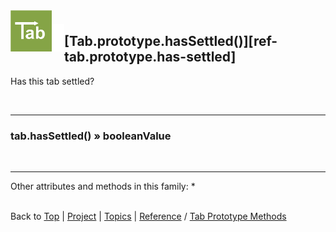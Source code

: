 <a name="top" ></a>

<img src="../img/tab-logo128.png" alt="Tab logo" align="left" style="float:left; margin-top:-22px;" height="66" /><img src="../img/1x1.png" align="left" style="float:left;" height="44" width="20" />
## [Tab.prototype.hasSettled()][ref-tab.prototype.has-settled]

Has this tab settled?

<br />

---
### tab.hasSettled() » booleanValue

<br />

---

Other attributes and methods in this family:
* 



<br /> Back to [Top] | [Project] | [Topics] | [Reference] / [Tab Prototype Methods][ref-tab-prototype-methods] <br />
<!-- ##### start of links ##### -->

[top]:       #top                        "back to the top of this page."
[project]:   /doc/project.md#the-project "back to the 'Project' section."
[topics]:    /doc/topics.md#topics       "back to the 'Topics' section."
[reference]: /doc/reference.md#reference "back to the 'Reference' section."



[topic-the-basics]:                              /doc/topics.md#the-basics                                  "more topics under 'The Basics'"
[topic-where-are-tabs-helping]:                  /doc/topics.md#where-are-tabs-helping                      "more topics under 'Where Are Tabs Helping?'"
[topic-where-are-tabs-lacking]:                  /doc/topics.md#where-are-tabs-lacking                      "more topics under 'Where Are Tabs Lacking?'"
[topic-advanced-topics]:                         /doc/topics.md#advanced-topics                             "more topics under 'Advanced Topics'"

[topic-a-basic-tab]:                             /doc/topics/a-basic-tab.md#top                             "A Basic Tab: creating and using a basic Tab object."
[topic-a-basic-callback]:                        /doc/topics/a-basic-callback.md#top                        "A Basic Callback: using a Tab object to handle callbacks."
[topic-a-basic-pipeline]:                        /doc/topics/a-basic-pipeline.md#top                        "A Basic Pipeline: using Tab objects for pipelining."
[topic-a-basic-stream]:                          /doc/topics/a-basic-stream.md#top                          "A Basic Stream: using a Tab object to work with sequence of data elements."
[topic-a-basic-promise]:                         /doc/topics/a-basic-promise.md#top                         "A Basic Promise: using a Tab object as a promise."
[topic-basic-lazy-evaluation]:                   /doc/topics/basic-lazy-evaluation.md#top                   "Basic Lazy Evaluation: using a Tab object for lazy evaluation."
[topic-basic-concurrent-computing]:              /doc/topics/basic-concurrent-computing.md#top              "Basic Concurrent Computing: using a Tab object to handle concurrent computing."

[topic-clean-function-signatures]:               /doc/topics/clean-function-signatures.md#top               "Clean Function Signatures: using function signatures without callbacks."
[topic-shallow-callback-nesting]:                /doc/topics/shallow-callback-nesting.md#top                "Shallow Callback Nesting: avoiding deeply nested functions."
[topic-top-down-control-flow]:                   /doc/topics/top-down-control-flow.md#top                   "Top-Down Control Flow: turning inverted control-flow back around."
[topic-predictable-execution-order]:             /doc/topics/predictable-execution-order.md#top             "Predictable Execution Order: avoiding issues with immediate callbacks."
[topic-modular-decomposition]:                   /doc/topics/modular-decomposition.md#top                   "Modular Decomposition:  ..."
[topic-aspect-oriented-programming]:             /doc/topics/aspect-oriented-programming.md#top             "Aspect Oriented Programming: ..."
[topic-exception-style-error-propagation]:       /doc/topics/exception-style-error-propagation.md#top       "Exception Style Error Propagation: letting errors propagate through a sequence of processing tabs."

[topic-debugging-asynchronous-events]:           /doc/topics/debugging-asynchronous-events.md#top           "Debugging Asynchronous Events: ..."

[topic-scheduling]:                              /doc/topics/scheduling.md#top                              "Scheduling: ..."
[topic-streaming-caching-queuing-collecting]:    /doc/topics/streaming-caching-queuing-collecting.md#top    "Streaming, Caching, Queuing, Collecting: ..."
[topic-extending-tab]:                           /doc/topics/extending-tab.md#top                           "Extending Tab: ..."



[ref-tab-object]:                    /doc/reference.md#tab-object                        "more attributes and methods under 'Tab Object'"
[ref-tab-constructor]:               /doc/reference.md#tab-constructor                   "more attributes and methods under 'Tab Constructor'"
[ref-tab-constructor-attributes]:    /doc/reference.md#tab-constructor-attributes        "more attributes under 'Tab Constructor Attributes'"
[ref-tab-constructor-methods]:       /doc/reference.md#tab-constructor-methods           "more methods under 'Tab Constructor Methods'"
[ref-tab-prototype-methods]:         /doc/reference.md#tab-prototype-methods             "more methods under 'Tab Prototype Methods'"
[ref-tab-instance-methods]:          /doc/reference.md#tab-instance-methods              "more methods under 'Tab Instance Methods'"
[ref-tab.schedulers-object]:         /doc/reference.md#tabschedulers-object              "more attributes and methods under 'Tab.Schedulers Object'"
[ref-tab.schedulers-attributes]:     /doc/reference.md#tabschedulers-attributes          "more attributes and methods under 'Tab.Schedulers Attributes'"
[ref-tab.schedulers-methods]:        /doc/reference.md#tabschedulers-methods             "more attributes and methods under 'Tab.Schedulers Methods'"
[ref-tab.x-object]:                  /doc/reference.md#tabx-object                       "more attributes and methods under 'Tab.X Object'"
[ref-tab.x-attributes]:              /doc/reference.md#tabx-attributes                   "more attributes and methods under 'Tab.X Attributes'"
[ref-tab.x-methods]:                 /doc/reference.md#tabx-methods                      "more attributes and methods under 'Tab.X Methods'"

[ref-new-tab]:                       /doc/reference/new-tab.md#top                       "new Tab(): construct a new tab, encapsulate a given tab if requested."
[ref-tab]:                           /doc/reference/tab.md#top                           "Tab(): convert to a tab, create a new tab if required."

[ref-tab.context]:                   /doc/reference/tab.context.md#top                   "Tab.context: the execution context for a processor function."
[ref-tab.version]:                   /doc/reference/tab.version.md#top                   "Tab.version: the version of this Tab library."

[ref-tab.construct]:                 /doc/reference/tab.construct.md#top                 "Tab.construct(): construct a new tab, encapsulate a given tab if requested."
[ref-tab.convert]:                   /doc/reference/tab.convert.md#top                   "Tab.convert(): convert to a tab, create a new tab if required."
[ref-tab.defer]:                     /doc/reference/tab.defer.md#top                     "Tab.defer(): create a function that uses a given tab to store another function's result."
[ref-tab.defer-fulfill]:             /doc/reference/tab.defer-fulfill.md#top             "Tab.deferFulfill(): create a function that updates the value of a given tab and blocks any further updates."
[ref-tab.defer-reject]:              /doc/reference/tab.defer-reject.md#top              "Tab.deferReject(): create a function that puts a given tab in the failed state and blocks any further updates."
[ref-tab.defer-return]:              /doc/reference/tab.defer-return.md#top              "Tab.deferReturn(): create a function that updates the value of a given tab."
[ref-tab.defer-settle]:              /doc/reference/tab.defer-settle.md#top              "Tab.deferSettle(): create a function that blocks any further updates for a given tab."
[ref-tab.defer-throw]:               /doc/reference/tab.defer-throw.md#top               "Tab.deferThrow(): create a function that puts a given tab in the failed state."
[ref-tab.defer-with]:                /doc/reference/tab.defer.md#top                     "Tab.deferWith(): create a function that uses a given tab to store another function's result, using the new function's subject as a first argument for the other function."
[ref-tab.is-tab]:                    /doc/reference/tab.is-tab.md#top                    "Tab.isTab(): was the given object created by this Tab constructor?"
[ref-tab.new-fulfill]:               /doc/reference/tab.new-fulfill.md#top               "Tab.newFulfill(): create a new tab that is initialized with a given value and block any further updates."
[ref-tab.new-reject]:                /doc/reference/tab.new-reject.md#top                "Tab.newReject(): create a new tab that is put in the failed state and block any further updates."
[ref-tab.new-return]:                /doc/reference/tab.new-return.md#top                "Tab.newReturn(): create a new tab that is initialized with a given value."
[ref-tab.new-settle]:                /doc/reference/tab.new-settle.md#top                "Tab.newSettle(): create a new tab and block any further updates."
[ref-tab.new-throw]:                 /doc/reference/tab.new-throw.md#top                 "Tab.newThrow(): create a new tab that is put in the failed state."

[ref-tab.prototype.cancel]:          /doc/reference/tab.prototype.cancel.md#top          "Tab.prototype.cancel(): cancel all subscriptions and all scheduled processors for this tab."
[ref-tab.prototype.do-return]:       /doc/reference/tab.prototype.do-return.md#top       "Tab.prototype.doReturn(): update the value of this tab (for ES3 environments)."
[ref-tab.prototype.do-throw]:        /doc/reference/tab.prototype.do-throw.md#top        "Tab.prototype.doThrow(): put this tab in the failed state (for ES3 environments)."
[ref-tab.prototype.fulfill]:         /doc/reference/tab.prototype.fulfill.md#top         "Tab.prototype.fulfill(): update the value of this tab and block any further updates."
[ref-tab.prototype.has-returned]:    /doc/reference/tab.prototype.has-returned.md#top    "Tab.prototype.hasReturned(): has this tab returned a value?"
[ref-tab.prototype.has-thrown]:      /doc/reference/tab.prototype.has-thrown.md#top      "Tab.prototype.hasThrown(): has this tab thrown an error?"
[ref-tab.prototype.is-cancelled]:    /doc/reference/tab.prototype.is-cancelled.md#top    "Tab.prototype.isCancelled(): are all subscriptions for this tab cancelled?"
[ref-tab.prototype.is-settled]:      /doc/reference/tab.prototype.is-settled.md#top      "Tab.prototype.isSettled(): are any further updates for the tab blocked?"
[ref-tab.prototype.on-cancelled]:    /doc/reference/tab.prototype.on-cancelled.md#top    "Tab.prototype.onCancelled(): execute a processor when this tab is cancelled."
[ref-tab.prototype.on-returned]:     /doc/reference/tab.prototype.on-returned.md#top     "Tab.prototype.onReturned(): execute a processor when this tab has returned a value."
[ref-tab.prototype.on-settled]:      /doc/reference/tab.prototype.on-settled.md#top      "Tab.prototype.onSettled(): execute a processor when this tab is settled."
[ref-tab.prototype.on-thrown]:       /doc/reference/tab.prototype.on-thrown.md#top       "Tab.prototype.onThrown(): execute a processor when this tab has thrown an error."
[ref-tab.prototype.reject]:          /doc/reference/tab.prototype.reject.md#top          "Tab.prototype.reject(): put this tab in the failed state and block any further updates."
[ref-tab.prototype.return]:          /doc/reference/tab.prototype.return.md#top          "Tab.prototype.return(): update the value of this tab."
[ref-tab.prototype.settle]:          /doc/reference/tab.prototype.settle.md#top          "Tab.prototype.settle(): block any further updates for this tab."
[ref-tab.prototype.throw]:           /doc/reference/tab.prototype.throw.md#top           "Tab.prototype.throw(): put this tab in the failed state."
[ref-tab.prototype.to-string]:       /doc/reference/tab.prototype.to-string.md#top       "Tab.prototype.toString(): get a string representation for this tab."
[ref-tab.prototype.value-of]:        /doc/reference/tab.prototype.value-of.md#top        "Tab.prototype.valueOf(): get the principal value of this tab."

[ref-tab.schedulers.tick]:           /doc/reference/tab.schedulers.tick.md#top           "Tab.Schedulers.es5: a sequence number incremented in every turn"

[ref-tab.schedulers.schedule-first]: /doc/reference/tab.schedulers.schedule-first.md#top "Tab.Schedulers.defer(): schedule a given callback first in the next turn."
[ref-tab.schedulers.schedule-last]:  /doc/reference/tab.schedulers.schedule-last.md#top  "Tab.Schedulers.defer(): schedule a given callback after all other callbacks."
[ref-tab.schedulers.schedule-next]:  /doc/reference/tab.schedulers.schedule-next.md#top  "Tab.Schedulers.notify(): schedule a given callback in the next turn."
[ref-tab.schedulers.schedule-now]:   /doc/reference/tab.schedulers.schedule-now.md#top   "Tab.Schedulers.subscribe(): call the callback immediately."

[ref-tab.x.es5]:                     /doc/reference/tab.x.es5.md#top                     "Tab.X.es5: is this library running in an ES5 environment?"

[ref-tab.x.defer]:                   /doc/reference/tab.x.defer.md#top                   "Tab.X.defer(): the basic method to create deferred functions."
[ref-tab.x.notify]:                  /doc/reference/tab.x.notify.md#top                  "Tab.X.notify(): the basic method to send notifications for a tab."
[ref-tab.x.subscribe]:               /doc/reference/tab.x.subscribe.md#top               "Tab.X.subscribe(): the basic method to subscribe to notifications from a tab."
